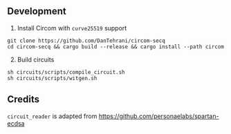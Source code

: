 ## Development

1. Install Circom with `curve25519` support

```shell
git clone https://github.com/DanTehrani/circom-secq
cd circom-secq && cargo build --release && cargo install --path circom
```

2. Build circuits

```shell
sh circuits/scripts/compile_circuit.sh
sh circuits/scripts/witgen.sh
```

## Credits

`circuit_reader` is adapted from https://github.com/personaelabs/spartan-ecdsa
